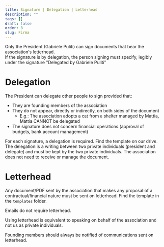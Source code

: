 ```yaml
---
title: Signature | Delegation | Letterhead
description: ""
tags: []
draft: false
order: 3
slug: Firma
---
```


Only the President (Gabriele Puliti) can sign documents that bear the association's letterhead.  
If the signature is by delegation, the person signing must specify, legibly under the signature "Delegated by Gabriele Puliti"

# Delegation

The President can delegate other people to sign provided that:
* They are founding members of the association
* They do not appear, directly or indirectly, on both sides of the document
    * E.g.: The association adopts a cat from a shelter managed by Mattia, Mattia CANNOT be delegated
* The signature does not concern financial operations (approval of budgets, bank account management)

For each signature, a delegation is required. Find the template on our drive.  
The delegation is a writing between two private individuals (president and delegate) and must be kept by the two private individuals. The association does not need to receive or manage the document.

# Letterhead

Any document/PDF sent by the association that makes any proposal of a contractual/financial nature must be sent on letterhead. Find the template in the `templates` folder.  

Emails do not require letterhead.  

Using letterhead is equivalent to speaking on behalf of the association and not us as private individuals.  

Founding members should always be notified of communications sent on letterhead.
